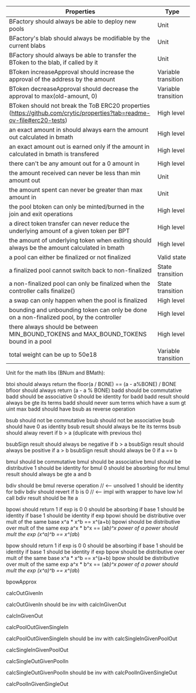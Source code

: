 | Properties                                                                                                  | Type       |
| ----------------------------------------------------------------------------------------------------------- | ---------- |
| BFactory should always be able to deploy new pools                                           | Unit |
| BFactory's blab should always be modifiable by the current blabs                                        | Unit |
| BFactory should always be able to transfer the BToken to the blab, if called by it                                      | Unit |
| BToken increaseApproval should increase the approval of the address by the amount | Variable transition |
| BToken decreaseApproval should decrease the approval to max(old-amount, 0) | Variable transition | 
| BToken should not break the ToB ERC20 properties (https://github.com/crytic/properties?tab=readme-ov-file#erc20-tests) | High level | 
| an exact amount in should always earn the amount out calculated in bmath | High level  | 
| an exact amount out is earned only if the amount in calculated in bmath is transfered | High level  | 
| there can't be any amount out for a 0 amount in | High level | 
| the amount received can never be less than min amount out | Unit | 
| the amount spent can never be greater than max amount in | Unit | 
| the pool btoken can only be minted/burned in the join and exit operations | High level  | 
| a direct token transfer can never reduce the underlying amount of a given token per BPT | High level | 
| the amount of underlying token when exiting should always be the amount calculated in bmath | High level | 
| a pool can either be finalized or not finalized | Valid state | 
| a finalized pool cannot switch back to non-finalized | State transition | 
| a non-finalized pool can only be finalized when the controller calls finalize() | State transition | 
| a swap can only happen when the pool is finalized | High level |
| bounding and unbounding token can only be done on a non-finalized pool, by the controller | High level  | 
| there always should be between MIN_BOUND_TOKENS and MAX_BOUND_TOKENS bound in a pool | High level | 
| total weight can be up to 50e18 | Variable transition | 


Unit for the math libs (BNum and BMath):

btoi should always return the floor(a / BONE) == (a - a%BONE) / BONE
bfloor should always return (a - a % BONE)
badd should be commutative
badd should be associative
0 should be identity for badd
badd result should always be gte its terms
badd should never sum terms which have a sum gt uint max
badd should have bsub as reverse operation

bsub should not be commutative
bsub should not be associative
bsub should have 0 as identity
bsub result should always be lte its terms
bsub should alway revert if b > a (duplicate with previous tho)

bsubSign result should always be negative if b > a
bsubSign result should always be positive if a > b
bsubSign result should always be 0 if a == b

bmul should be commutative
bmul should be associative
bmul should be distributive
1 should be identity for bmul
0 should be absorbing for mul
bmul result should always be gte a and b

bdiv should be bmul reverse operation // <-- unsolved
1 should be identity for bdiv
bdiv should revert if b is 0 // <-- impl with wrapper to have low lvl call
bdiv result should be lte a


bpowi should return 1 if exp is 0
0 should be absorbing if base
1 should be identity if base
1 should be identity if exp
bpowi should be distributive over mult of the same base x^a * x^b == x^(a+b)
bpowi should be distributive over mult of the same exp  a^x * b^x == (a*b)^x
power of a power should mult the exp (x^a)^b == x^(a*b)

bpow should return 1 if exp is 0
0 should be absorbing if base
1 should be identity if base
1 should be identity if exp
bpow should be distributive over mult of the same base x^a * x^b == x^(a+b)
bpow should be distributive over mult of the same exp  a^x * b^x == (a*b)^x
power of a power should mult the exp (x^a)^b == x^(a*b)


bpowApprox

calcOutGivenIn

calcOutGivenIn should be inv with calcInGivenOut

calcInGivenOut

calcPoolOutGivenSingleIn

calcPoolOutGivenSingleIn should be inv with calcSingleInGivenPoolOut

calcSingleInGivenPoolOut

calcSingleOutGivenPoolIn

calcSingleOutGivenPoolIn should be inv with calcPoolInGivenSingleOut

calcPoolInGivenSingleOut